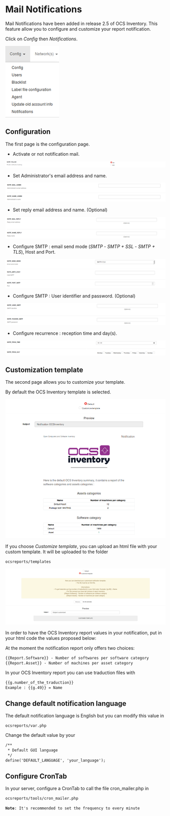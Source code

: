 # Mail Notifications

Mail Notifications have been added in release 2.5 of OCS Inventory. This feature allow you to configure and customize your report notification.

Click on _Config_ then _Notifications_.

![Notification follow](../../img/server/reports/notification_9.png)

## Configuration

The first page is the configuration page.

* Activate or not notification mail.

![Notification follow](../../img/server/reports/notification_1.png)

* Set Administrator's email address and name.

![Notification Admin email](../../img/server/reports/notification_2.png)

* Set reply email address and name. (Optional)

![Notification Admin name](../../img/server/reports/notification_3.png)

* Configure SMTP : email send mode (_SMTP_ - _SMTP + SSL_ - _SMTP + TLS_), Host and Port.

![Notification SMTP](../../img/server/reports/notification_4.png)

* Configure SMTP : User identifier and password. (Optional)

![Notification SMTP user](../../img/server/reports/notification_5.png)

* Configure recurrence : reception time and day(s).

![Notification recurrence](../../img/server/reports/notification_6.png)

## Customization template

The second page allows you to customize your template.

By default the OCS Inventory template is selected.

![Notification default](../../img/server/reports/notification_7.png)

If you choose _Customize template_, you can upload an html file with your custom template. It will be uploaded to the folder

    ocsreports/templates

![Notification customize](../../img/server/reports/notification_8.png)

In order to have the OCS Inventory report values in your notification, put in your html code the values proposed below:

At the moment the notification report only offers two choices:

    {{Report.Software}} - Number of softwares per software category
    {{Report.Asset}} - Number of machines per asset category

In your OCS Inventory report you can use traduction files with

    {{g.number_of_the_traduction}}
    Example : {{g.49}} = Name

## Change default notification language

The default notification language is English but you can modify this value in

    ocsreports/var.php

Change the default value by your

    /**
     * Default GUI language
     */
    define('DEFAULT_LANGUAGE', 'your_language');

## Configure CronTab

In your server, configure a CronTab to call the file cron_mailer.php in

    ocsreports/tools/cron_mailer.php

**`Note`**`: It's recommended to set the frequency to every minute`
